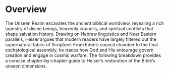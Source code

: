 # Overview

The Unseen Realm excavates the ancient biblical worldview, revealing a rich tapestry of divine beings, heavenly councils, and spiritual conflicts that shape salvation history. Drawing on Hebrew linguistics and Near Eastern parallels, Heiser argues that modern readers have largely filtered out the supernatural fabric of Scripture. From Eden’s council chamber to the final eschatological assembly, he traces how God and His entourage govern creation and engage in cosmic warfare. The following breakdown provides a concise chapter-by-chapter guide to Heiser’s restoration of the Bible’s unseen dimensions.
